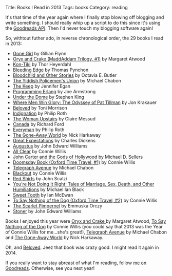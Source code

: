 Title: Books I Read in 2013
Tags: books
Category: reading

It's that time of the year again where I finally stop blowing off blogging and
write something. I should really whip up a script to do this since it's using
the [Goodreads API](http://www.goodreads.com). Then I'd never touch my
blogging software again!

So, withtout futher ado, in reverse chronological order, the 29 books I read in 2013:

<ul>
<li><a href="http://www.amazon.com/gp/search?keywords=9780297859383&amp;index=books&amp;linkCode=qs&amp;tag=slackorama-20">Gone Girl</a> by Gillian Flynn </li>
<li><a href="http://www.amazon.com/gp/search?keywords=9780385721677&amp;index=books&amp;linkCode=qs&amp;tag=slackorama-20">Oryx and Crake (MaddAddam Trilogy, #1)</a> by Margaret Atwood </li>
<li><a href="http://www.amazon.com/gp/search?keywords=9780671726522&amp;index=books&amp;linkCode=qs&amp;tag=slackorama-20">Kon-Tiki</a> by Thor Heyerdahl </li>
<li><a href="http://www.amazon.com/gp/search?keywords=9781594204234&amp;index=books&amp;linkCode=qs&amp;tag=slackorama-20">Bleeding Edge</a> by Thomas Pynchon </li>
<li><a href="http://www.amazon.com/gp/search?keywords=9781583226988&amp;index=books&amp;linkCode=qs&amp;tag=slackorama-20">Bloodchild and Other Stories</a> by Octavia E. Butler </li>
<li><a href="http://www.amazon.com/gp/search?keywords=9780007149827&amp;index=books&amp;linkCode=qs&amp;tag=slackorama-20">The Yiddish Policemen's Union</a> by Michael Chabon </li>
<li><a href="http://www.amazon.com/gp/search?keywords=9781400043927&amp;index=books&amp;linkCode=qs&amp;tag=slackorama-20">The Keep</a> by Jennifer Egan </li>
<li><a href="http://www.amazon.com/gp/search?keywords=9781934356005&amp;index=books&amp;linkCode=qs&amp;tag=slackorama-20">Programming Erlang</a> by Joe Armstrong </li>
<li><a href="http://www.amazon.com/gp/search?keywords=9781439148501&amp;index=books&amp;linkCode=qs&amp;tag=slackorama-20">Under the Dome</a> by Stephen King </li>
<li><a href="http://www.amazon.com/gp/search?keywords=9780385522267&amp;index=books&amp;linkCode=qs&amp;tag=slackorama-20">Where Men Win Glory: The Odyssey of Pat Tillman</a> by Jon Krakauer </li>
<li><a href="http://www.amazon.com/gp/search?keywords=9781400033416&amp;index=books&amp;linkCode=qs&amp;tag=slackorama-20">Beloved</a> by Toni Morrison </li>
<li><a href="http://www.amazon.com/gp/search?keywords=9780547054841&amp;index=books&amp;linkCode=qs&amp;tag=slackorama-20">Indignation</a> by Philip Roth </li>
<li><a href="http://www.amazon.com/gp/search?keywords=9780307596901&amp;index=books&amp;linkCode=qs&amp;tag=slackorama-20">The Woman Upstairs</a> by Claire Messud </li>
<li><a href="http://www.amazon.com/gp/search?keywords=9780061692048&amp;index=books&amp;linkCode=qs&amp;tag=slackorama-20">Canada</a> by Richard Ford </li>
<li><a href="http://www.amazon.com/gp/search?keywords=9780307277718&amp;index=books&amp;linkCode=qs&amp;tag=slackorama-20">Everyman</a> by Philip Roth </li>
<li><a href="http://www.amazon.com/gp/search?keywords=9780434018420&amp;index=books&amp;linkCode=qs&amp;tag=slackorama-20">The Gone-Away World</a> by Nick Harkaway </li>
<li><a href="http://www.amazon.com/gp/search?keywords=9780192833594&amp;index=books&amp;linkCode=qs&amp;tag=slackorama-20">Great Expectations</a> by Charles Dickens </li>
<li><a href="http://www.amazon.com/gp/search?keywords=9781400076734&amp;index=books&amp;linkCode=qs&amp;tag=slackorama-20">Augustus</a> by John Edward Williams </li>
<li><a href="http://www.amazon.com/gp/search?keywords=9780553807677&amp;index=books&amp;linkCode=qs&amp;tag=slackorama-20">All Clear</a> by Connie Willis </li>
<li><a href="http://www.amazon.com/gp/search?keywords=9780615682310&amp;index=books&amp;linkCode=qs&amp;tag=slackorama-20">John Carter and the Gods of Hollywood</a> by Michael D. Sellers </li>
<li><a href="http://www.amazon.com/gp/search?keywords=9780553562736&amp;index=books&amp;linkCode=qs&amp;tag=slackorama-20">Doomsday Book (Oxford Time Travel, #1)</a> by Connie Willis </li>
<li><a href="http://www.amazon.com/gp/search?keywords=9780061493348&amp;index=books&amp;linkCode=qs&amp;tag=slackorama-20">Telegraph Avenue</a> by Michael Chabon </li>
<li><a href="http://www.amazon.com/gp/search?keywords=9780553803198&amp;index=books&amp;linkCode=qs&amp;tag=slackorama-20">Blackout</a> by Connie Willis </li>
<li><a href="http://www.amazon.com/Redshirts-A-Novel-Three-Codas/dp/0765334798">Red Shirts</a> by John Scalzi</li>
<li><a href="http://www.amazon.com/gp/search?keywords=9781439167854&amp;index=books&amp;linkCode=qs&amp;tag=slackorama-20">You're Not Doing It Right: Tales of Marriage, Sex, Death, and Other Humiliations</a> by Michael Ian Black </li>
<li><a href="http://www.amazon.com/gp/search?keywords=9780224097376&amp;index=books&amp;linkCode=qs&amp;tag=slackorama-20">Sweet Tooth</a> by Ian McEwan </li>
<li><a href="http://www.amazon.com/gp/search?keywords=9780553575385&amp;index=books&amp;linkCode=qs&amp;tag=slackorama-20">To Say Nothing of the Dog (Oxford Time Travel, #2)</a> by Connie Willis </li>
<li><a href="http://www.amazon.com/gp/search?keywords=9781576469231&amp;index=books&amp;linkCode=qs&amp;tag=slackorama-20">The Scarlet Pimpernel</a> by Emmuska Orczy </li>
<li><a href="http://www.amazon.com/gp/search?keywords=9781590171998&amp;index=books&amp;linkCode=qs&amp;tag=slackorama-20">Stoner</a> by John Edward Williams </li>
</ul>

Books I enjoyed this year were <a
href="http://www.amazon.com/gp/search?keywords=9780385721677&amp;index=books&amp;linkCode=qs&amp;tag=slackorama-20">Oryx
and Crake </a> by Margaret Atwood, <a
href="http://www.amazon.com/gp/search?keywords=9780553575385&amp;index=books&amp;linkCode=qs&amp;tag=slackorama-20">To
Say Nothing of the Dog</a> by Connie Willis (you could say that 2013 was the
Year of Connie Willis for me...she's great!), <a
href="http://www.amazon.com/gp/search?keywords=9780061493348&amp;index=books&amp;linkCode=qs&amp;tag=slackorama-20">Telegraph
Avenue</a> by Michael Chabon and <a
href="http://www.amazon.com/gp/search?keywords=9780434018420&amp;index=books&amp;linkCode=qs&amp;tag=slackorama-20">The
Gone-Away World</a> by Nick Harkaway.

Oh, and <a
href="http://www.amazon.com/gp/search?keywords=9781400033416&amp;index=books&amp;linkCode=qs&amp;tag=slackorama-20">Beloved</a>.
Jeez that book was crazy good. I might read it again in 2014.


If you really want to stay abreast of what I'm reading, follow <a href="http://www.goodreads.com/slackorama"> me on Goodreads</a>. Otherwise, see you next year!
